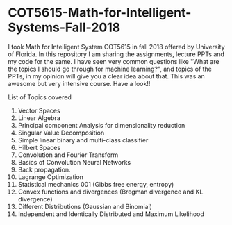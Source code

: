 # COT5615-Math-for-Intelligent-Systems-Fall-2018
I took Math for Intelligent System COT5615 in fall 2018 offered by University of Florida. In this repository I am sharing the assignments, lecture PPTs and my code for the same. I have seen very common questions like "What are the topics I should go through for machine learning?", and topics of the PPTs, in my opinion will give you a clear idea about that. This was an awesome but very intensive course. Have a look!! 


List of Topics covered 

1) Vector Spaces
2) Linear Algebra
3) Principal component Analysis for dimensionality reduction
4) Singular Value Decomposition
5) Simple linear binary and multi-class classifier
6) Hilbert Spaces
7) Convolution and Fourier Transform
8) Basics of Convolution Neural Networks
9) Back propagation. 
10) Lagrange Optimization 
11) Statistical mechanics 001 (Gibbs free energy, entropy)
12) Convex functions and divergences (Bregman divergence and KL divergence)
13) Different Distributions (Gaussian and Binomial)
13) Independent and Identically Distributed and Maximum Likelihood
